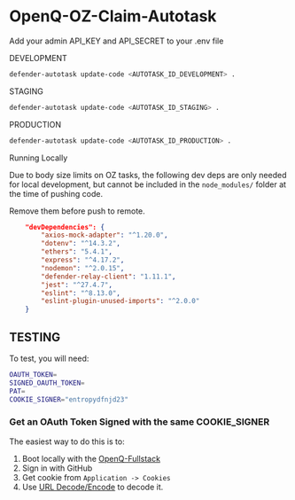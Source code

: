 # OpenQ-OZ-Claim-Autotask

Add your admin API_KEY and API_SECRET to your .env file

DEVELOPMENT
```bash
defender-autotask update-code <AUTOTASK_ID_DEVELOPMENT> .
```

STAGING
```bash
defender-autotask update-code <AUTOTASK_ID_STAGING> .
```

PRODUCTION
```bash
defender-autotask update-code <AUTOTASK_ID_PRODUCTION> .
```

Running Locally

Due to body size limits on OZ tasks, the following dev deps are only needed for local development, but cannot be included in the `node_modules/` folder at the time of pushing code.

Remove them before push to remote.

```json
	"devDependencies": {
		"axios-mock-adapter": "^1.20.0",
		"dotenv": "^14.3.2",
		"ethers": "5.4.1",
		"express": "^4.17.2",
		"nodemon": "^2.0.15",
		"defender-relay-client": "1.11.1",
		"jest": "^27.4.7",
		"eslint": "^8.13.0",
		"eslint-plugin-unused-imports": "^2.0.0"
	}
```

## TESTING

To test, you will need:

```bash
OAUTH_TOKEN=
SIGNED_OAUTH_TOKEN=
PAT=
COOKIE_SIGNER="entropydfnjd23"
```

### Get an OAuth Token Signed with the same COOKIE_SIGNER

The easiest way to do this is to:

1. Boot locally with the [OpenQ-Fullstack](https://github.com/openqdev/openq-fullstack)
2. Sign in with GitHub
3. Get cookie from `Application -> Cookies`
4. Use [URL Decode/Encode](https://www.urldecoder.org/) to decode it.

